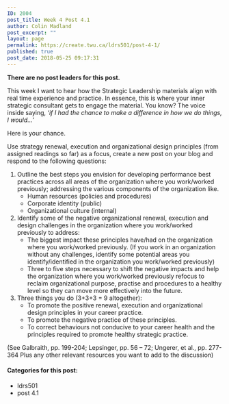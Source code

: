 ```yaml
---
ID: 2004
post_title: Week 4 Post 4.1
author: Colin Madland
post_excerpt: ""
layout: page
permalink: https://create.twu.ca/ldrs501/post-4-1/
published: true
post_date: 2018-05-25 09:17:31
---
```

<strong>There are no post leaders for this post.</strong>

This week I want to hear how the Strategic Leadership materials align with real time experience and practice. In essence, this is where your inner strategic consultant gets to engage the material. You know? The voice inside saying, _‘if I had the chance to make a difference in how we do things, I would…’_

Here is your chance.

Use strategy renewal, execution and organizational design principles (from assigned readings so far) as a focus, create a new post on your blog and respond to the following questions:
<ol>
 	<li>Outline the best steps you envision for developing performance best practices across all areas of the organization where you work/worked previously; addressing the various components of the organization like.
<ul>
 	<li>Human resources (policies and procedures)</li>
 	<li>Corporate identity (public)</li>
 	<li>Organizational culture (internal)</li>
</ul>
</li>
 	<li>Identify some of the negative organizational renewal, execution and design challenges in the organization where you work/worked previously to address:
<ul>
 	<li>The biggest impact these principles have/had on the organization where you work/worked previously. (If you work in an organization without any challenges, identify some potential areas you identify/identified in the organization you work/worked previously)</li>
 	<li>Three to five steps necessary to shift the negative impacts and help the organization where you work/worked previously refocus to reclaim organizational purpose, practise and procedures to a healthy level so they can move more effectively into the future.</li>
</ul>
</li>
 	<li>Three things you do (3+3+3 = 9 altogether):
<ul>
 	<li>To promote the positive renewal, execution and organizational design principles in your career practice.</li>
 	<li>To promote the negative practice of these principles.</li>
 	<li>To correct behaviours not conducive to your career health and the principles required to promote healthy strategic practice.</li>
</ul>
</li>
</ol>
(See Galbraith, pp. 199-204; Lepsinger, pp. 56 – 72; Ungerer, et al., pp. 277-364 Plus any other relevant resources you want to add to the discussion)
<h4>Categories for this post:</h4>
<ul>
 	<li>ldrs501</li>
 	<li>post 4.1</li>
</ul>
&nbsp;